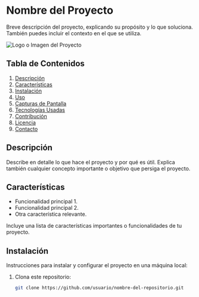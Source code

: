 # Nombre del Proyecto

Breve descripción del proyecto, explicando su propósito y lo que soluciona. También puedes incluir el contexto en el que se utiliza.

![Logo o Imagen del Proyecto](ruta/a/tu/logo.png) <!-- Opcional -->

## Tabla de Contenidos
1. [Descripción](#descripción)
2. [Características](#características)
3. [Instalación](#instalación)
4. [Uso](#uso)
5. [Capturas de Pantalla](#capturas-de-pantalla)
6. [Tecnologías Usadas](#tecnologías-usadas)
7. [Contribución](#contribución)
8. [Licencia](#licencia)
9. [Contacto](#contacto)

## Descripción

Describe en detalle lo que hace el proyecto y por qué es útil. Explica también cualquier concepto importante o objetivo que persiga el proyecto.

## Características

- Funcionalidad principal 1.
- Funcionalidad principal 2.
- Otra característica relevante.
  
Incluye una lista de características importantes o funcionalidades de tu proyecto.

## Instalación

Instrucciones para instalar y configurar el proyecto en una máquina local:

1. Clona este repositorio:
   ```bash
   git clone https://github.com/usuario/nombre-del-repositorio.git

